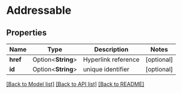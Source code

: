 # Addressable

## Properties

Name | Type | Description | Notes
------------ | ------------- | ------------- | -------------
**href** | Option<**String**> | Hyperlink reference | [optional]
**id** | Option<**String**> | unique identifier | [optional]

[[Back to Model list]](../README.md#documentation-for-models) [[Back to API list]](../README.md#documentation-for-api-endpoints) [[Back to README]](../README.md)


